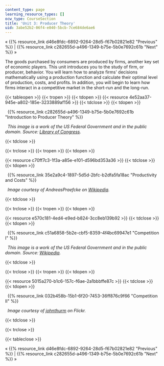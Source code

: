 ```yaml
---
content_type: page
learning_resource_types: []
ocw_type: CourseSection
title: 'Unit 3: Producer Theory'
uid: 3abe52b2-06f4-e040-5bcb-7ce684de6ae6
---
```


« {{% resource_link d46e8fdc-6892-9264-28d5-f67b02821e82 "Previous" %}} | {{% resource_link c282655d-a496-1349-b75e-5b0e7692c61b "Next" %}} »

The goods purchased by consumers are produced by firms, another key set of economic players. This unit introduces you to the study of firm, or producer, behavior. You will learn how to analyze firms' decisions mathematically using a production function and calculate their optimal level of production, costs, and profits. In addition, you will begin to learn how firms interact in a competitive market in the short-run and the long-run.

{{< tableopen >}}
{{< tropen >}}
{{< tdopen >}}
{{< resource 4e52aa37-945e-a802-185e-3233889af156 >}}
{{< tdclose >}}
{{< tdopen >}}


  {{% resource_link c282655d-a496-1349-b75e-5b0e7692c61b "Introduction to Producer Theory" %}}

  _This image is a work of the US Federal Government and in the public domain. Source: [Library of Congress](http://www.loc.gov/pictures/resource/fsac.1a34951/)._


{{< tdclose >}}

{{< trclose >}}
{{< tropen >}}
{{< tdopen >}}
  
{{< resource c70ff7c3-1f3a-a85e-e101-d596bd353a36 >}}
{{< tdclose >}}
{{< tdopen >}}


  {{% resource_link 35e2a9c4-1897-5d5d-2bfc-b2dfa5fa18ac "Productivity and Costs" %}}

  _Image courtesy of AndreasPraefcke on [Wikipedia](http://en.wikipedia.org/wiki/File:Wolfsburg_VW-Werk.jpg)._


{{< tdclose >}}

{{< trclose >}}
{{< tropen >}}
{{< tdopen >}}
  
{{< resource e570c181-4ed4-e9ed-b824-3cc8eb139b92 >}}
{{< tdclose >}}
{{< tdopen >}}


  {{% resource_link c51a6858-5b2e-cbf5-8359-4f4bc69947e1 "Competition I" %}}

  _This image is a work of the US Federal Government and in the public domain. Source: [Wikipedia](http://en.wikipedia.org/wiki/File:NASCAR_practice.jpg)._


{{< tdclose >}}

{{< trclose >}}
{{< tropen >}}
{{< tdopen >}}
  
{{< resource 5015a270-b1c6-157c-f6ae-2a1bbbffe87c >}}
{{< tdclose >}}
{{< tdopen >}}


  {{% resource_link 032b458b-15b1-6f20-7453-36ff876c9f66 "Competition II" %}}

  _Image courtesy of [johnthurm](http://www.flickr.com/photos/thurm/2111952075/in/photostream/) on Flickr._


{{< tdclose >}}

{{< trclose >}}

{{< tableclose >}}

« {{% resource_link d46e8fdc-6892-9264-28d5-f67b02821e82 "Previous" %}} | {{% resource_link c282655d-a496-1349-b75e-5b0e7692c61b "Next" %}} »